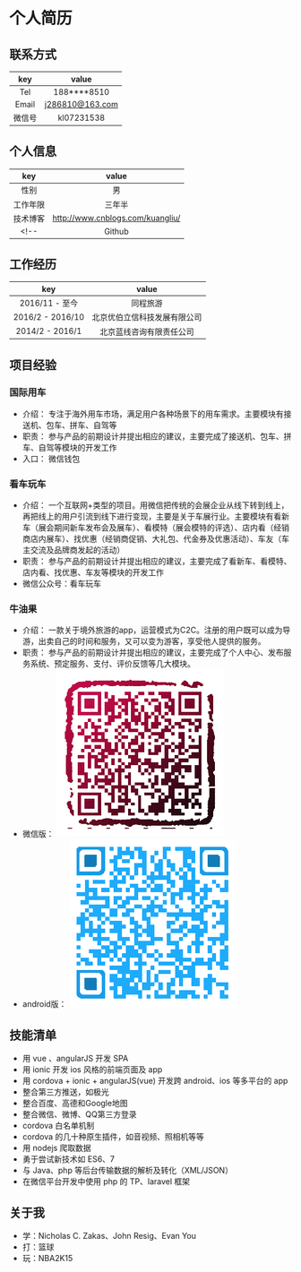 # 个人简历


## 联系方式

|  key  |  value  |
| :----: | :----: |
| Tel | 188****8510 |
| Email | j286810@163.com |
| 微信号 | kl07231538 |

## 个人信息

|  key  |  value  |
| :----: | :----: |
| 性别 | 男 |
| 工作年限 | 三年半 |
| 技术博客 | http://www.cnblogs.com/kuangliu/ |
<!-- | Github | https://github.com/286810 | -->

## 工作经历

|  key  |  value  |
| :----: | :----: |
| 2016/11 - 至今 | 同程旅游 |
| 2016/2 - 2016/10 | 北京优伯立信科技发展有限公司 |
| 2014/2 - 2016/1 | 北京蓝线咨询有限责任公司 |

## 项目经验

### 国际用车

- 介绍： 专注于海外用车市场，满足用户各种场景下的用车需求。主要模块有接送机、包车、拼车、自驾等
- 职责： 参与产品的前期设计并提出相应的建议，主要完成了接送机、包车、拼车、自驾等模块的开发工作
- 入口： 微信钱包

### 看车玩车

- 介绍： 一个互联网+类型的项目。用微信把传统的会展企业从线下转到线上，再把线上的用户引流到线下进行变现，主要是关于车展行业。主要模块有看新车（展会期间新车发布会及展车）、看模特（展会模特的评选）、店内看（经销商店内展车）、找优惠（经销商促销、大礼包、代金券及优惠活动）、车友（车主交流及品牌商发起的活动）
- 职责： 参与产品的前期设计并提出相应的建议，主要完成了看新车、看模特、店内看、找优惠、车友等模块的开发工作
- 微信公众号：看车玩车

### 牛油果

- 介绍： 一款关于境外旅游的app，运营模式为C2C。注册的用户既可以成为导游，出卖自己的时间和服务，又可以变为游客，享受他人提供的服务。
- 职责： 参与产品的前期设计并提出相应的建议，主要完成了个人中心、发布服务系统、预定服务、支付、评价反馈等几大模块。
- 微信版： ![](https://github.com/286810/resume/blob/master/niu.png)
- android版： ![](https://github.com/286810/resume/blob/master/niu-apk.png)

<!--
##个人项目

###build-your-own-vue
- 迷你版的 vue
- [戳我戳我戳我]()
-->

## 技能清单

- 用 vue 、angularJS 开发 SPA
- 用 ionic 开发 ios 风格的前端页面及 app
- 用 cordova + ionic + angularJS(vue) 开发跨 android、ios 等多平台的 app
- 整合第三方推送，如极光
- 整合百度、高德和Google地图
- 整合微信、微博、QQ第三方登录
- cordova 白名单机制
- cordova 的几十种原生插件，如音视频、照相机等等
- 用 nodejs 爬取数据
- 勇于尝试新技术如 ES6、7
- 与 Java、php 等后台传输数据的解析及转化（XML/JSON）
- 在微信平台开发中使用 php 的 TP、laravel 框架

## 关于我

- 学：Nicholas C. Zakas、John Resig、Evan You
- 打：篮球
- 玩：NBA2K15
